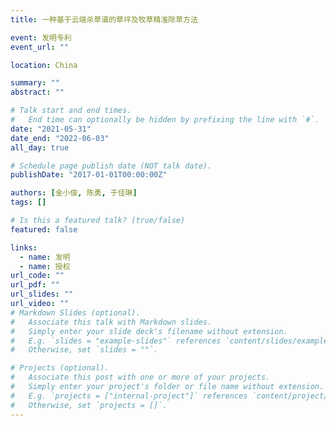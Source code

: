 ```yaml
---
title: 一种基于云端杀草谱的草坪及牧草精准除草方法

event: 发明专利
event_url: ""

location: China

summary: ""
abstract: ""

# Talk start and end times.
#   End time can optionally be hidden by prefixing the line with `#`.
date: "2021-05-31"
date_end: "2022-06-03"
all_day: true

# Schedule page publish date (NOT talk date).
publishDate: "2017-01-01T00:00:00Z"

authors: [金小俊, 陈勇, 于佳琳]
tags: []

# Is this a featured talk? (true/false)
featured: false

links:
  - name: 发明
  - name: 授权
url_code: ""
url_pdf: ""
url_slides: ""
url_video: ""
# Markdown Slides (optional).
#   Associate this talk with Markdown slides.
#   Simply enter your slide deck's filename without extension.
#   E.g. `slides = "example-slides"` references `content/slides/example-slides.md`.
#   Otherwise, set `slides = ""`.

# Projects (optional).
#   Associate this post with one or more of your projects.
#   Simply enter your project's folder or file name without extension.
#   E.g. `projects = ["internal-project"]` references `content/project/deep-learning/index.md`.
#   Otherwise, set `projects = []`.
---
```

